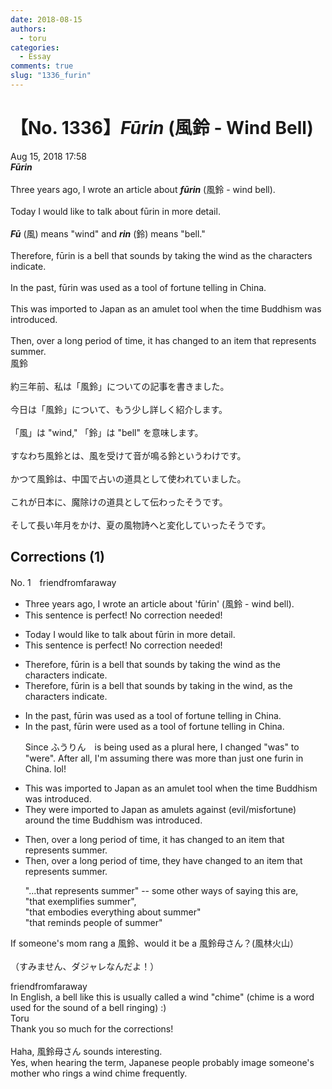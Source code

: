 ```yaml
---
date: 2018-08-15
authors:
  - toru
categories:
  - Essay
comments: true
slug: "1336_furin"
---
```


# 【No. 1336】<strong><em>Fūrin</em></strong> (風鈴 - Wind Bell)
<div class="date">Aug 15, 2018 17:58</div>
<div id="post"><div id="body_show_ori">
<strong><em>Fūrin</em></strong><br/><br/>Three years ago, I wrote an article about <strong><em>fūrin</em></strong> (風鈴 - wind bell).<br/><br/>Today I would like to talk about fūrin in more detail.<br/><br/><strong><em>Fū</em></strong> (風) means "wind" and <strong><em>rin</em></strong> (鈴) means "bell."<br/><br/>Therefore, fūrin is a bell that sounds by taking the wind as the characters indicate.<br/><br/>In the past, fūrin was used as a tool of fortune telling in China.<br/><br/>This was imported to Japan as an amulet tool when the time Buddhism was introduced.<br/><br/>Then, over a long period of time, it has changed to an item that represents summer.
</div></div>

<!-- more -->

<div id="post_ja"><div id="body_show_mo">
風鈴<br/><br/>約三年前、私は「風鈴」についての記事を書きました。<br/><br/>今日は「風鈴」について、もう少し詳しく紹介します。<br/><br/>「風」は "wind," 「鈴」は "bell" を意味します。<br/><br/>すなわち風鈴とは、風を受けて音が鳴る鈴というわけです。<br/><br/>かつて風鈴は、中国で占いの道具として使われていました。<br/><br/>これが日本に、魔除けの道具として伝わったそうです。<br/><br/>そして長い年月をかけ、夏の風物詩へと変化していったそうです。
</div></div>

## Corrections (1)
<div id="block"><div class="first_name"> No. 1　<span class="just_name">friendfromfaraway</span></div><div id="block2">
<ul class="correction_field">
<li class="incorrect">Three years ago, I wrote an article about 'fūrin' (風鈴 - wind bell).</li>
<li class="corrected perfect">This sentence is perfect! No correction needed!</li>
</ul>
<ul class="correction_field">
<li class="incorrect">Today I would like to talk about fūrin in more detail.</li>
<li class="corrected perfect">This sentence is perfect! No correction needed!</li>
</ul>
<ul class="correction_field">
<li class="incorrect">Therefore, fūrin is a bell that sounds by taking the wind as the characters indicate.</li>
<li class="corrected correct">
Therefore, fūrin is a bell that sounds by taking <span class="f_blue">in </span>the wind, as the characters indicate.
</li>
</ul>
<ul class="correction_field">
<li class="incorrect">In the past, fūrin was used as a tool of fortune telling in China.</li>
<li class="corrected correct">
In the past, fūrin <span class="f_blue">were </span>used as a tool of fortune telling in China.
<p class="correction_comment">Since ふうりん　is being used as a plural here, I changed "was" to "were". After all, I'm assuming there was more than just one furin in China. lol!</p>
</li>
</ul>
<ul class="correction_field">
<li class="incorrect">This was imported to Japan as an amulet tool when the time Buddhism was introduced.</li>
<li class="corrected correct">
<span class="f_blue">They were </span>imported to Japan as amulet<span class="f_blue">s against (</span>evil/misfortune) <span class="f_blue">around </span>the time Buddhism was introduced.
</li>
</ul>
<ul class="correction_field">
<li class="incorrect">Then, over a long period of time, it has changed to an item that represents summer.</li>
<li class="corrected correct">
Then, over a long period of time, they <span class="f_blue">have </span>changed to an item that represents summer.
<p class="correction_comment">"...that represents summer" -- some other ways of saying this are, <br/>"that exemplifies summer", <br/>"that embodies everything about summer"<br/>"that reminds people of summer"</p>
</li>
</ul>
<p class="comment_small">
 If someone's mom rang a 風鈴、would it be a 風鈴母さん？(風林火山）
 <br/>
 <br/>
 （すみません、ダジャレなんだよ！）
</p>

</div><div class="name"><span class="just_name">friendfromfaraway</span><br>
In English, a bell like this is usually called a wind "chime" (chime is a word used for the sound of a bell ringing) :)
</div>
<div class="name"><span class="just_name">Toru</span><br>
Thank you so much for the corrections!<br/><br/>Haha, 風鈴母さん sounds interesting.<br/>Yes, when hearing the term, Japanese people probably image someone's mother who rings a wind chime frequently.
</div>
</div>
